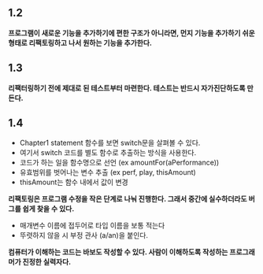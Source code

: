 ## 1.2 

**프로그램이 새로운 기능을 추가하기에 편한 구조가 아니라면, 먼지 기능을 추가하기 쉬운 형태로 리팩토링하고 나서 원하는 기능을 추가한다.**


## 1.3

**리팩터링하기 전에 제대로 된 테스트부터 마련한다. 테스트는 반드시 자가진단하도록 만든다.**

## 1.4
- Chapter1 statement 함수를 보면 switch문을 살펴볼 수 있다.
- 여기서 switch 코드를 별도 함수로 추출하는 방식을 사용한다.
- 코드가 하는 일을 함수명으로 선언 (ex amountFor(aPerformance))
- 유효범위를 벗어나는 변수 추출 (ex perf, play, thisAmount)
- thisAmount는 함수 내에서 값이 변경

**리팩토링은 프로그램 수정을 작은 단계로 나눠 진행한다. 그래서 중간에 실수하더라도 버그를 쉽게 찾을 수 있다.**

- 매개변수 이름에 접두어로 타입 이름을 보통 적는다
- 뚜렷하지 않을 시 부정 관사 (a/an)을 붙인다.
  
**컴퓨터가 이해하는 코드는 바보도 작성할 수 있다. 사람이 이해하도록 작성하는 프로그래머가 진정한 실력자다.**